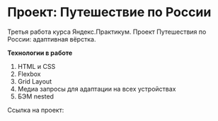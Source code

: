 # Проект: Путешествие по России

Третья работа курса Яндекс.Практикум. Проект Путешествия по России: адаптивная вёрстка.

**Технологии в работе**
1. HTML и CSS
2. Flexbox
3. Grid Layout
4. Медиа запросы для адаптации на всех устройствах
5. БЭМ nested

Ссылка на проект: 
